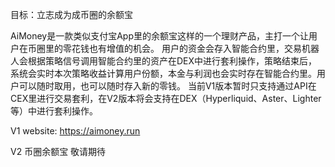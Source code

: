 目标：立志成为成币圈的余额宝



AiMoney是一款类似支付宝App里的余额宝这样的一个理财产品，主打一个让用户在币圈里的零花钱也有增值的机会。
用户的资金会存入智能合约里，交易机器人会根据策略信号调用智能合约里的资产在DEX中进行套利操作，策略结束后，系统会实时本次策略收益计算用户份额，本金与利润也会实时存在智能合约里。用户可以随时取用，也可以随时存入新的零钱。
当前V1版本暂时只支持通过API在CEX里进行交易套利，在V2版本将会支持在DEX（Hyperliquid、Aster、Lighter等）中进行套利操作。

V1 website: https://aimoney.run  

V2 币圈余额宝 敬请期待

